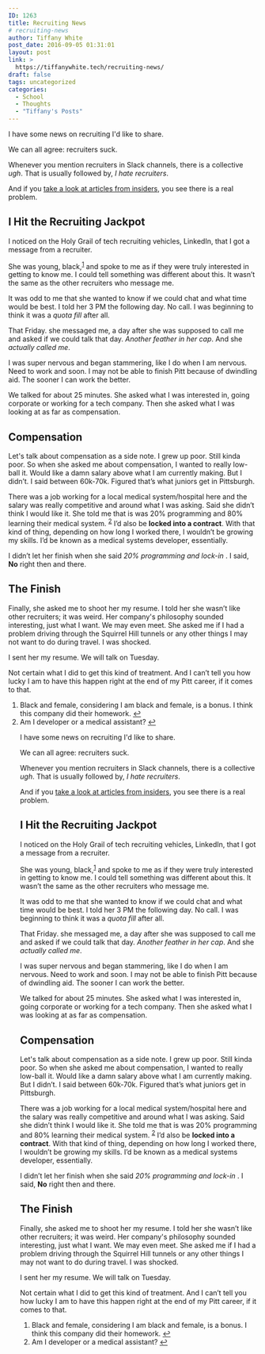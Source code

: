 ```yaml
---
ID: 1263
title: Recruiting News
# recruiting-news
author: Tiffany White
post_date: 2016-09-05 01:31:01
layout: post
link: >
  https://tiffanywhite.tech/recruiting-news/
draft: false
tags: uncategorized
categories:
  - School
  - Thoughts
  - "Tiffany's Posts"
---
```




I have some news on recruiting I'd like to share.

We can all agree: recruiters suck.

Whenever you mention recruiters in Slack channels, there is a collective <em>ugh</em>. That is usually followed by, <em>I hate recruiters</em>.

And if you <a href="http://insights.dice.com/2014/09/16/recruitings-dirty-little-secrets/" target="_blank">take a look at articles from insiders</a>, you see there is a real problem.
<h2>I Hit the Recruiting Jackpot</h2>
I noticed on the Holy Grail of tech recruiting vehicles, LinkedIn, that I got a message from a recruiter.

She was young, black,<sup><a id="ffn1" class="footnote" href="#fn1">1</a></sup> and spoke to me as if they were truly interested in getting to know me. I could tell something was different about this. It wasn’t the same as the other recruiters who message me.

It was odd to me that she wanted to know if we could chat and what time would be best. I told her 3 PM the following day. No call. I was beginning to think it was a <em>quota fill</em> after all.

That Friday. she messaged me, a day after she was supposed to call me and asked if we could talk that day. <em>Another feather in her cap</em>. And she <em>actually called me</em>.

I was super nervous and began stammering, like I do when I am nervous. Need to work and soon. I may not be able to finish Pitt because of dwindling aid. The sooner I can work the better.

We talked for about 25 minutes. She asked what I was interested in, going corporate or working for a tech company. Then she asked what I was looking at as far as compensation.
<h2>Compensation</h2>
Let's talk about compensation as a side note. I grew up poor. Still kinda poor. So when she asked me about compensation, I wanted to really low-ball it. Would like a damn salary above what I am currently making. But I didn’t. I said between 60k-70k. Figured that’s what juniors get in Pittsburgh.

There was a job working for a local medical system/hospital here and the salary was really competitive and around what I was asking. Said she didn’t think I would like it. She told me that is was 20% programming and 80% learning their medical system. <sup><a id="ffn2" class="footnote" href="#fn2">2</a></sup> I’d also be <strong>locked into a contract</strong>. With that kind of thing, depending on how long I worked there, I wouldn’t be growing my skills. I’d be known as a medical systems developer, essentially.

I didn’t let her finish when she said <em>20% programming and lock-in</em> . I said, <strong>No</strong> right then and there.
<h2>The Finish</h2>
Finally, she asked me to shoot her my resume. I told her she wasn’t like other recruiters; it was weird. Her company's philosophy sounded interesting, just what I want. We may even meet. She asked me if I had a problem driving through the Squirrel Hill tunnels or any other things I may not want to do during travel. I was shocked.

I sent her my resume. We will talk on Tuesday.

Not certain what I did to get this kind of treatment. And I can’t tell you how lucky I am to have this happen right at the end of my Pitt career, if it comes to that.
<ol id="footnotes">
 	<li id="fn1">Black and female, considering I am black and female, is a bonus. I think this company did their homework. <a href="#ffn1">↩︎</a></li>
 	<li id="fn2">Am I developer or a medical assistant? <a href="#ffn2">↩︎</a></li>




I have some news on recruiting I'd like to share.

We can all agree: recruiters suck.

Whenever you mention recruiters in Slack channels, there is a collective <em>ugh</em>. That is usually followed by, <em>I hate recruiters</em>.

And if you <a href="http://insights.dice.com/2014/09/16/recruitings-dirty-little-secrets/" target="_blank">take a look at articles from insiders</a>, you see there is a real problem.
<h2>I Hit the Recruiting Jackpot</h2>
I noticed on the Holy Grail of tech recruiting vehicles, LinkedIn, that I got a message from a recruiter.

She was young, black,<sup><a id="ffn1" class="footnote" href="#fn1">1</a></sup> and spoke to me as if they were truly interested in getting to know me. I could tell something was different about this. It wasn’t the same as the other recruiters who message me.

It was odd to me that she wanted to know if we could chat and what time would be best. I told her 3 PM the following day. No call. I was beginning to think it was a <em>quota fill</em> after all.

That Friday. she messaged me, a day after she was supposed to call me and asked if we could talk that day. <em>Another feather in her cap</em>. And she <em>actually called me</em>.

I was super nervous and began stammering, like I do when I am nervous. Need to work and soon. I may not be able to finish Pitt because of dwindling aid. The sooner I can work the better.

We talked for about 25 minutes. She asked what I was interested in, going corporate or working for a tech company. Then she asked what I was looking at as far as compensation.
<h2>Compensation</h2>
Let's talk about compensation as a side note. I grew up poor. Still kinda poor. So when she asked me about compensation, I wanted to really low-ball it. Would like a damn salary above what I am currently making. But I didn’t. I said between 60k-70k. Figured that’s what juniors get in Pittsburgh.

There was a job working for a local medical system/hospital here and the salary was really competitive and around what I was asking. Said she didn’t think I would like it. She told me that is was 20% programming and 80% learning their medical system. <sup><a id="ffn2" class="footnote" href="#fn2">2</a></sup> I’d also be <strong>locked into a contract</strong>. With that kind of thing, depending on how long I worked there, I wouldn’t be growing my skills. I’d be known as a medical systems developer, essentially.

I didn’t let her finish when she said <em>20% programming and lock-in</em> . I said, <strong>No</strong> right then and there.
<h2>The Finish</h2>
Finally, she asked me to shoot her my resume. I told her she wasn’t like other recruiters; it was weird. Her company's philosophy sounded interesting, just what I want. We may even meet. She asked me if I had a problem driving through the Squirrel Hill tunnels or any other things I may not want to do during travel. I was shocked.

I sent her my resume. We will talk on Tuesday.

Not certain what I did to get this kind of treatment. And I can’t tell you how lucky I am to have this happen right at the end of my Pitt career, if it comes to that.
<ol id="footnotes">
 	<li id="fn1">Black and female, considering I am black and female, is a bonus. I think this company did their homework. <a href="#ffn1">↩︎</a></li>
 	<li id="fn2">Am I developer or a medical assistant? <a href="#ffn2">↩︎</a></li>




</ol>